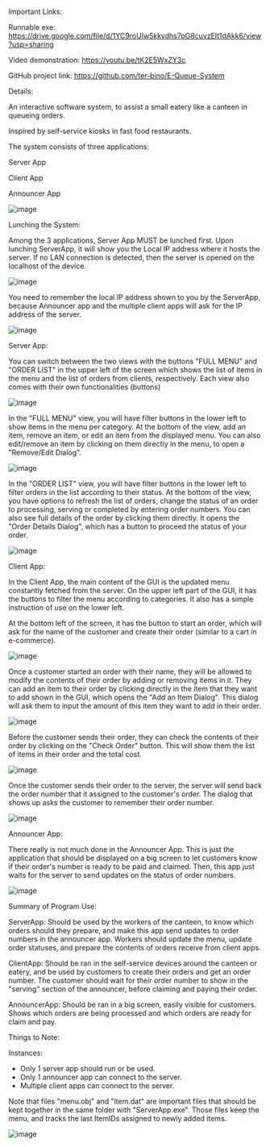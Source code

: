 Important Links:

Runnable exe: https://drive.google.com/file/d/1YC9roUIw5kkvdhs7pG8cuvzElt1dAkk6/view?usp=sharing

Video demonstration: https://youtu.be/tK2E5WxZY3c

GitHub project link: https://github.com/ter-bino/E-Queue-System


Details:

An interactive software system, to assist a small eatery like a canteen in queueing orders.

Inspired by self-service kiosks in fast food restaurants.

The system consists of three applications:

Server App

Client App

Announcer App

![image](https://user-images.githubusercontent.com/93169758/174222433-be8ec2c9-48c3-4788-877d-9864e970a931.png)


Lunching the System:

Among the 3 applications, Server App MUST be lunched first. Upon lunching ServerApp, it will show you the Local IP address where it hosts the server. If no LAN connection is detected, then the server is opened on the localhost of the device.

![image](https://user-images.githubusercontent.com/93169758/174222453-0f0e00a2-c18a-4a71-beed-c7c87ca189f2.png)


You need to remember the local IP address shown to you by the ServerApp, because Announcer app and the multiple client apps will ask for the IP address of the server.

![image](https://user-images.githubusercontent.com/93169758/174222479-088fe40e-ec61-423e-b257-017971abd0d4.png)

 
Server App:

You can switch between the two views with the buttons "FULL MENU" and "ORDER LIST" in the upper left of the screen which shows the list of items in the menu and the list of orders from clients, respectively. Each view also comes with their own functionalities (buttons)

![image](https://user-images.githubusercontent.com/93169758/174222503-a574dc1c-a085-4174-b599-0f83627e1003.png)


In the "FULL MENU" view, you will have filter buttons in the lower left to show items in the menu per category. At the bottom of the view, add an item, remove an item, or edit an item from the displayed menu. You can also edit/remove an item by clicking on them directly in the menu, to open a "Remove/Edit Dialog".

![image](https://user-images.githubusercontent.com/93169758/174222519-c0d59f02-6bc8-4799-b886-78b490f92649.png)


In the "ORDER LIST" view, you will have filter buttons in the lower left to filter orders in the list according to their status. At the bottom of the view, you have options to refresh the list of orders, change the status of an order to processing, serving or completed by entering order numbers. You can also see full details of the order by clicking them directly. It opens the "Order Details Dialog", which has a button to proceed the status of your order.

![image](https://user-images.githubusercontent.com/93169758/174222541-4b4a7f32-78b0-42e6-b84c-5211a5ca3451.png)

Client App:

In the Client App, the main content of the GUI is the updated menu constantly fetched from the server. On the upper left part of the GUI, it has the buttons to filter the menu according to categories. It also has a simple instruction of use on the lower left.

At the bottom left of the screen, it has the button to start an order, which will ask for the name of the customer and create their order (similar to a cart in e-commerce).

![image](https://user-images.githubusercontent.com/93169758/174222568-39ef4ce6-05f6-47b6-9fd7-4caded9a975e.png)

Once a customer started an order with their name, they will be allowed to modify the contents of their order by adding or removing items in it. They can add an item to their order by clicking directly in the item that they want to add shown in the GUI, which opens the "Add an Item Dialog". This dialog will ask them to input the amount of this item they want to add in their order.

![image](https://user-images.githubusercontent.com/93169758/174222604-71fe0505-7083-4856-ba75-a628b89f8c3d.png)

Before the customer sends their order, they can check the contents of their order by clicking on the "Check Order" button. This will show them the list of items in their order and the total cost.

![image](https://user-images.githubusercontent.com/93169758/174222631-5a2a0420-04ab-4493-a9cb-34af5ed488fa.png)
 
Once the customer sends their order to the server, the server will send back the order number that it assigned to the customer's order. The dialog that shows up asks the customer to remember their order number.

![image](https://user-images.githubusercontent.com/93169758/174222654-52a5b3f3-ff87-47b8-b15e-1baa89009b86.png)

Announcer App:

There really is not much done in the Announcer App. This is just the application that should be displayed on a big screen to let customers know if their order's number is ready to be paid and claimed. Then, this app just waits for the server to send updates on the status of order numbers.

![image](https://user-images.githubusercontent.com/93169758/174222670-b87fc29f-87c7-4e90-9450-3cb3db4eb757.png)

Summary of Program Use:

ServerApp: Should be used by the workers of the canteen, to know which orders should they prepare, and make this app send updates to order numbers in the announcer app. Workers should update the menu, update order statuses, and prepare the contents of orders receive from client apps.

ClientApp: Should be ran in the self-service devices around the canteen or eatery, and be used by customers to create their orders and get an order number. The customer should wait for their order number to show in the "serving" section of the announcer, before claiming and paying their order.

AnnouncerApp: Should be ran in a big screen, easily visible for customers. Shows which orders are being processed and which orders are ready for claim and pay.

Things to Note:

Instances:
- Only 1 server app should run or be used.<br>
- Only 1 announcer app can connect to the server.<br>
- Multiple client apps can connect to the server.<br>

Note that files "menu.obj" and "item.dat" are important files that should be kept together in the same folder with "ServerApp.exe". Those files keep the menu, and tracks the last ItemIDs assigned to newly added items.

![image](https://user-images.githubusercontent.com/93169758/174222693-a5258625-a9c1-4162-a2a3-c64a35ec2847.png)

